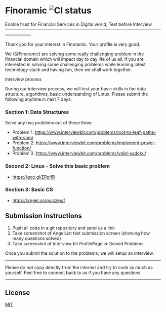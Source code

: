 # Finoramic ![CI status](https://img.shields.io/github/license/mashape/apistatus.svg)
Enable trust for Financial Services in Digital world; Test before Interview
——————————————————————————————————————————


Thank you for your interest in Finoramic. Your profile is very good. 

We (@Finoramic) are solving some really challenging problem in the financial domain which will impact day to day life of us all. If you are interested in solving some challenging problems while learning latest technology stack and having fun, then we shall work together. 


Interview process

During our interview process, we will test your basic skills in the data structure, algorithms, basic understanding of Linux. 
Please submit the following anytime in next 7 days. 

### Section 1: Data Structures 
Solve any two problems out of these three

* Problem 1: https://www.interviewbit.com/problems/root-to-leaf-paths-with-sum/
* Problem 2: https://www.interviewbit.com/problems/implement-power-function/
* Problem 3: https://www.interviewbit.com/problems/valid-sudoku/


### Second 2: Linux - Solve this basic problem
* https://goo.gl/EPpifR


### Section 3: Basic CS
* https://angel.co/quizzes/1


## Submission instructions 

1) Push all code in a git repository and send us a link 
2) Take screenshot of AngelList test submission screen (showing how many questions solved)
3) Take screenshot of Interview bit ProfilePage => Solved Problems 


Once you submit the solution to the problems, we will setup an interview.

******************
Please do not copy directly from the internet and try to code as much as yourself. 
Feel free to connect back to us if you have any questions
*******************


## License
[MIT](https://choosealicense.com/licenses/mit/)
